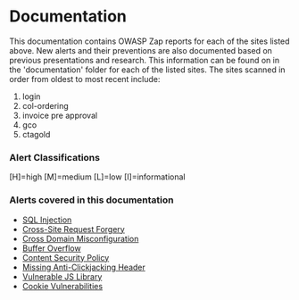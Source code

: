 # Documentation
This documentation contains OWASP Zap reports for each of the sites listed above. 
New alerts and their preventions are also documented based on previous presentations and research. 
This information can be found on in the 'documentation' folder for each of the listed sites. 
The sites scanned in order from oldest to most recent include:
1. login
2. col-ordering
3. invoice pre approval
4. gco
5. ctagold

### Alert Classifications  
[H]=high 
[M]=medium
[L]=low
[I]=informational 

### Alerts covered in this documentation
- [SQL Injection](https://github.com/KellyTTan/Documentation/blob/main/ctagold/documentation/ctagold_vulnerabilities.md#h-sql-injection)
- [Cross-Site Request Forgery](https://github.com/KellyTTan/Documentation/blob/main/invoice%20pre%20approval/documentation/median_vuln.md#cross-site-request-forgery-csrf)
- [Cross Domain Misconfiguration](https://github.com/KellyTTan/Documentation/blob/main/invoice%20pre%20approval/documentation/median_vuln.md#cross-domain-misconfiguration)
- [Buffer Overflow](https://github.com/KellyTTan/Documentation/blob/main/gco/documentation/gco_vulnerabilities.md#m-buffer-overflow)
- [Content Security Policy](https://github.com/KellyTTan/Documentation/blob/main/ctagold/documentation/ctagold_vulnerabilities.md#m-content-security-policy-csp-header-not-set)
- [Missing Anti-Clickjacking Header](https://github.com/KellyTTan/Documentation/blob/main/ctagold/documentation/ctagold_vulnerabilities.md#m-missing-anti-clickjacking-header)
- [Vulnerable JS Library](https://github.com/KellyTTan/Documentation/blob/main/ctagold/documentation/ctagold_vulnerabilities.md#m-vulnerable-js-library)
- [Cookie Vulnerabilities](https://github.com/KellyTTan/Documentation/blob/main/invoice%20pre%20approval/documentation/cookie_vulnerabilities.md#alerts-web-cookies-owasp-zap)
